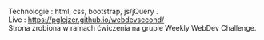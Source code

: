 Technologie : html, css, bootstrap, js/jQuery .
<br>Live : https://pglejzer.github.io/webdevsecond/
<br>Strona zrobiona w ramach ćwiczenia na grupie Weekly WebDev Challenge.
